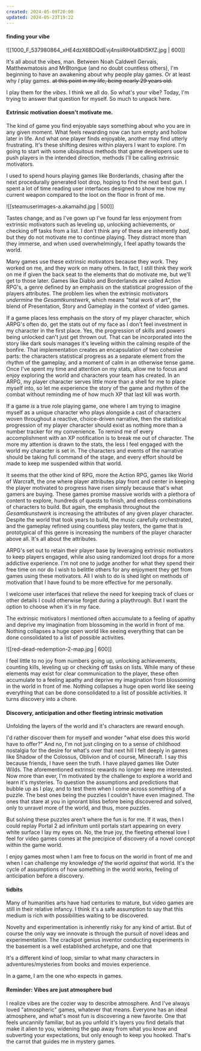 ```yaml
---
created: 2024-05-09T20:00
updated: 2024-05-23T19:22
---
```

#### finding your vibe

![[1000_F_537980864_xHE4dzX6BDQdEvj4nsiiRIHXa8Dl5KfZ.jpg | 600]]

It's all about the vibes, man. Between Noah Caldwell Gervais, Matthewmatosis and MrBtongue (and no doubt countless others), I'm beginning to have an awakening about why people play games. Or at least why *I* play games. ~~at this point in my life, being nearly 29 years old.~~ 

I play them for the *vibes*. I think we all do. So what's your vibe? Today, I'm trying to answer that question for myself. So much to unpack here.

#### Extrinsic motivation doesn't motivate me.

The kind of game you find enjoyable says something about who you are in any given moment. What feels rewarding now can turn empty and hollow later in life. And what one player finds enjoyable, another may find utterly frustrating. It's these shifting desires within players I want to explore. I'm going to start with some ubiquitous methods that game developers use to push players in the intended direction, methods I'll be calling extrinsic motivators.

I used to spend hours playing games like Borderlands, chasing after the next procedurally generated loot drop, hoping to find the next best gun. I spent a lot of time reading user interfaces designed to show me how my current weapon compared to the loot on the floor in front of me.

![[steamuserimages-a.akamaihd.jpg | 500]]

Tastes change, and as I've gown up I've found far less enjoyment from extrinsic motivators such as leveling up, unlocking achievements, or checking off tasks from a list. I don't think any of these are inherently *bad*, but they do not motivate me to continue playing. They distract more than they immerse, and when used overwhelmingly, I feel apathy towards the world. 

Many games use these extrinsic motivators because they work. They worked on me, and they work on many others. In fact, I still think they work on me if given the back seat to the elements that do motivate me, but we'll get to those later. Games like Diablo and Borderlands are called Action RPG's, a genre defined by an emphasis on the statistical progression of the players attributes. The problem lies when the extrinsic motivators *undermine* the *Gesamtkunstwerk*, which means "total work of art", the blend of Presentation, Story and Gameplay in the context of video games. 

If a game places less emphasis on the story of my player character, which ARPG's often do, get the stats out of my face as I don't feel investment in my character in the first place. Yes, the progression of skills and powers being unlocked can't just get thrown out. That can be incorporated into the story like dark souls manages it's leveling within the calming respite of the bonfire. That implementation creates an encapsulation of two cohesive parts: the characters statistical progress as a separate element from the rhythm of the gameplay, and a moment of calm in an otherwise tense game. Once I've spent my time and attention on my stats, allow me to focus and enjoy exploring the world and characters your team has created. In an ARPG, my player character serves  little more than a shell for me to place myself into, so let me experience the story of the game and rhythm of the combat without reminding me of how much XP that last kill was worth.

If a game *is* a true role playing game, one where I am trying to imagine myself as a unique character who plays alongside a cast of characters woven throughout a reactive, choice-driven narrative, then the statistical progression of my player character should exist as nothing more than a number tracker for my convenience. To remind me of every accomplishment with an XP notification is to break me out of character. The more my attention is drawn to the stats, the less I feel engaged with the world my character is set in. The characters and events of the narrative should be taking full command of the stage, and every effort should be made to keep me suspended within that world.

It seems that the other kind of RPG, more the Action RPG, games like World of Warcraft, the one where player attributes play front and center in keeping the player motivated to progress have risen simply because that's what gamers are buying. These games promise massive worlds with a plethora of content to explore, hundreds of quests to finish, and endless combinations of characters to build. But again, the emphasis throughout the *Gesamtkunstwerk* is increasing the attributes of any given player character. Despite the world that took years to build, the music carefully orchestrated, and the gameplay refined using countless play testers, the game that is prototypical of this genre is increasing the numbers of the player character above all. It's all about the attributes.

ARPG's set out to retain their player base by leveraging extrinsic motivators to keep players engaged, while also using randomized loot drops for a more addictive experience. I'm not one to judge another for what they spend their free time on nor do I wish to belittle others for any enjoyment they get from games using these motivators. All I wish to do is shed light on methods of motivation that I have found to be more effective for me personally.

I welcome user interfaces that relieve the need for keeping track of clues or other details I could otherwise forget during a playthrough. But I want the option to choose when it's in my face. 

The extrinsic motivators I mentioned often accumulate to a feeling of apathy and deprive my imagination from blossoming in the world in front of me. Nothing collapses a huge open world like seeing everything that can be done consolidated to a list of possible activities.

![[red-dead-redemption-2-map.jpg | 600]]

I feel little to no joy from numbers going up, unlocking achievements, counting kills, leveling up or checking off tasks on lists. While many of these elements may exist for clear communication to the player, these often accumulate to a feeling apathy and deprive my imagination from blossoming in the world in front of me. Nothing collapses a huge open world like seeing everything that can be done consolidated to a list of possible activities. It turns discovery into a chore.

#### Discovery, anticipation and other fleeting intrinsic motivation

Unfolding the layers of the world and it's characters are reward enough.

I'd rather discover them for myself and wonder "what else does this world have to offer?" And no, I'm not just clinging on to a sense of childhood nostalgia for the desire for what's over that next hill I felt deeply in games like Shadow of the Colossus, Oblivion and of course, Minecraft. I say this because friends, I have seen the truth. I have played games like Outer Wilds. The aforementioned extrinsic rewards no longer keep me interested. Now more than ever, I'm motivated by the challenge to explore a world and learn it's mysteries. To question the assumptions and predictions that bubble up as I play, and to test them when I come across something of a puzzle. The best ones being the puzzles I couldn't have even imagined. The ones that stare at you in ignorant bliss before being discovered and solved, only to unravel more of the world, and thus, more puzzles.

But solving these puzzles aren't where the fun is for me. If it was, then I could replay Portal 2 ad infinitum until portals start appearing on every white surface I lay my eyes on. No, the true joy, the fleeting ethereal love I feel for video games comes at the precipice of discovery of a novel concept within the game world.

I enjoy games most when I am free to focus on the world in front of me and when I can challenge my knowledge *of* the world *against* that world. It's the cycle of assumptions of how something in the world works, feeling of anticipation before a discovery.

#### tidbits
Many of humanities arts have had centuries to mature, but video games are still in their relative infancy. I think it's a safe assumption to say that this medium is rich with possibilities waiting to be discovered.

Novelty and experimentation is inherently risky for any kind of artist. But of course the only way we innovate is through the pursuit of novel ideas and experimentation. The crackpot genius inventor conducting experiments in the basement is a well established archetype, and one that 

It's a different kind of loop, similar to what many characters in adventures/mysteries from books and movies experience. 

In a game, I am the one who expects in games.

#### Reminder: Vibes are just atmosphere bud

I realize vibes are the cozier way to describe atmosphere. And I've always loved "atmospheric" games, whatever that means. Everyone has an ideal atmosphere, and what's most fun is discovering a new favorite. One that feels uncannily familiar, but as you unfold it's layers you find details that make it alien to you, widening the gap away from what you know and subverting your expectations, but only enough to keep you hooked. That's the carrot that guides me in mystery games. 